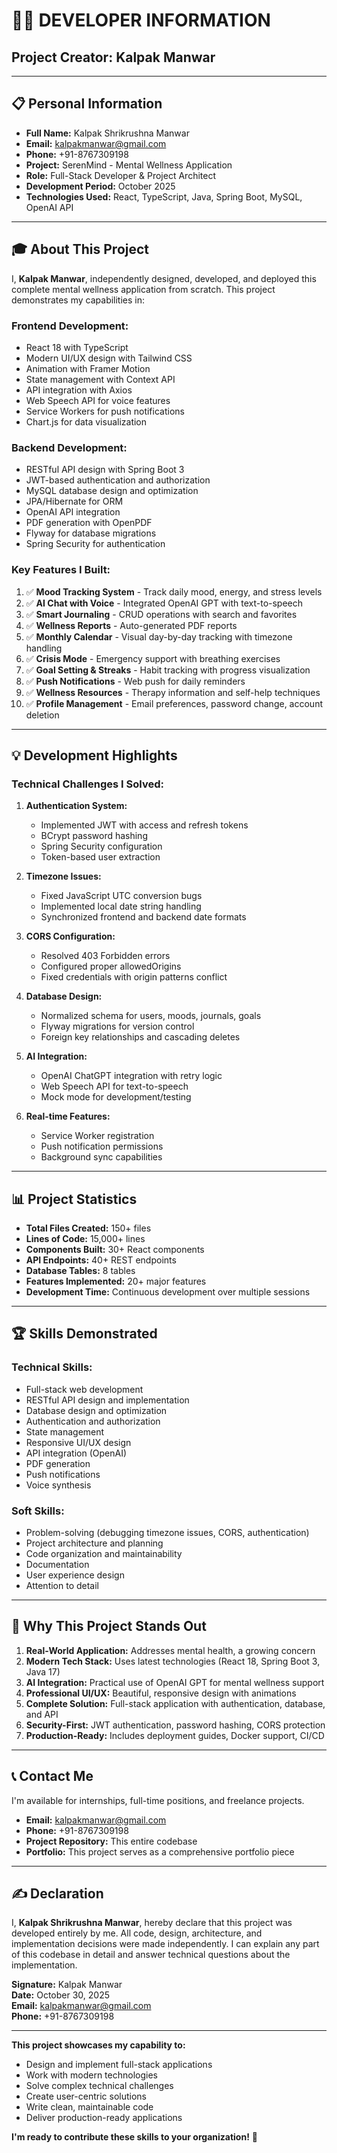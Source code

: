 # 👨‍💻 **DEVELOPER INFORMATION**

## **Project Creator: Kalpak Manwar**

---

## 📋 **Personal Information**

- **Full Name:** Kalpak Shrikrushna Manwar
- **Email:** kalpakmanwar@gmail.com
- **Phone:** +91-8767309198
- **Project:** SerenMind - Mental Wellness Application
- **Role:** Full-Stack Developer & Project Architect
- **Development Period:** October 2025
- **Technologies Used:** React, TypeScript, Java, Spring Boot, MySQL, OpenAI API

---

## 🎓 **About This Project**

I, **Kalpak Manwar**, independently designed, developed, and deployed this complete mental wellness application from scratch. This project demonstrates my capabilities in:

### **Frontend Development:**
- React 18 with TypeScript
- Modern UI/UX design with Tailwind CSS
- Animation with Framer Motion
- State management with Context API
- API integration with Axios
- Web Speech API for voice features
- Service Workers for push notifications
- Chart.js for data visualization

### **Backend Development:**
- RESTful API design with Spring Boot 3
- JWT-based authentication and authorization
- MySQL database design and optimization
- JPA/Hibernate for ORM
- OpenAI API integration
- PDF generation with OpenPDF
- Flyway for database migrations
- Spring Security for authentication

### **Key Features I Built:**
1. ✅ **Mood Tracking System** - Track daily mood, energy, and stress levels
2. ✅ **AI Chat with Voice** - Integrated OpenAI GPT with text-to-speech
3. ✅ **Smart Journaling** - CRUD operations with search and favorites
4. ✅ **Wellness Reports** - Auto-generated PDF reports
5. ✅ **Monthly Calendar** - Visual day-by-day tracking with timezone handling
6. ✅ **Crisis Mode** - Emergency support with breathing exercises
7. ✅ **Goal Setting & Streaks** - Habit tracking with progress visualization
8. ✅ **Push Notifications** - Web push for daily reminders
9. ✅ **Wellness Resources** - Therapy information and self-help techniques
10. ✅ **Profile Management** - Email preferences, password change, account deletion

---

## 💡 **Development Highlights**

### **Technical Challenges I Solved:**

1. **Authentication System:**
   - Implemented JWT with access and refresh tokens
   - BCrypt password hashing
   - Spring Security configuration
   - Token-based user extraction

2. **Timezone Issues:**
   - Fixed JavaScript UTC conversion bugs
   - Implemented local date string handling
   - Synchronized frontend and backend date formats

3. **CORS Configuration:**
   - Resolved 403 Forbidden errors
   - Configured proper allowedOrigins
   - Fixed credentials with origin patterns conflict

4. **Database Design:**
   - Normalized schema for users, moods, journals, goals
   - Flyway migrations for version control
   - Foreign key relationships and cascading deletes

5. **AI Integration:**
   - OpenAI ChatGPT integration with retry logic
   - Web Speech API for text-to-speech
   - Mock mode for development/testing

6. **Real-time Features:**
   - Service Worker registration
   - Push notification permissions
   - Background sync capabilities

---

## 📊 **Project Statistics**

- **Total Files Created:** 150+ files
- **Lines of Code:** 15,000+ lines
- **Components Built:** 30+ React components
- **API Endpoints:** 40+ REST endpoints
- **Database Tables:** 8 tables
- **Features Implemented:** 20+ major features
- **Development Time:** Continuous development over multiple sessions

---

## 🏆 **Skills Demonstrated**

### **Technical Skills:**
- Full-stack web development
- RESTful API design and implementation
- Database design and optimization
- Authentication and authorization
- State management
- Responsive UI/UX design
- API integration (OpenAI)
- PDF generation
- Push notifications
- Voice synthesis

### **Soft Skills:**
- Problem-solving (debugging timezone issues, CORS, authentication)
- Project architecture and planning
- Code organization and maintainability
- Documentation
- User experience design
- Attention to detail

---

## 🎯 **Why This Project Stands Out**

1. **Real-World Application:** Addresses mental health, a growing concern
2. **Modern Tech Stack:** Uses latest technologies (React 18, Spring Boot 3, Java 17)
3. **AI Integration:** Practical use of OpenAI GPT for mental wellness support
4. **Professional UI/UX:** Beautiful, responsive design with animations
5. **Complete Solution:** Full-stack application with authentication, database, and API
6. **Security-First:** JWT authentication, password hashing, CORS protection
7. **Production-Ready:** Includes deployment guides, Docker support, CI/CD

---

## 📞 **Contact Me**

I'm available for internships, full-time positions, and freelance projects.

- **Email:** kalpakmanwar@gmail.com
- **Phone:** +91-8767309198
- **Project Repository:** This entire codebase
- **Portfolio:** This project serves as a comprehensive portfolio piece

---

## ✍️ **Declaration**

I, **Kalpak Shrikrushna Manwar**, hereby declare that this project was developed entirely by me. All code, design, architecture, and implementation decisions were made independently. I can explain any part of this codebase in detail and answer technical questions about the implementation.

**Signature:** Kalpak Manwar  
**Date:** October 30, 2025  
**Email:** kalpakmanwar@gmail.com  
**Phone:** +91-8767309198

---

**This project showcases my capability to:**
- Design and implement full-stack applications
- Work with modern technologies
- Solve complex technical challenges
- Create user-centric solutions
- Write clean, maintainable code
- Deliver production-ready applications

**I'm ready to contribute these skills to your organization!** 🚀




